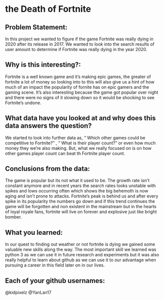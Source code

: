 # the Death of Fortnite
## Problem Statement:
In this project we wanted to figure if the game Fortnite was really dying in 2020 after its release in 2017. We wanted to look into the search results of user amount to determine if Fortnite was really dying in the year 2020.  
## Why is this interesting?:
Fortnite is a well known game and it’s making epic games, the greater of fortnite a lot of money so looking into to this will also give us a hint of how much of an impact the popularity of fornite has on epic gamers and the gaming scene. It’s also interesting because the game got popular over night and there were no signs of it slowing down so it would be shocking to see Fortnite’s undone.
## What data have you looked at and why does this data answers the question?
We started to look into further data as, “ Which other games could be competitive to Fortnite?” , “ What is their player count?” or even how much money they we’re also making. But, what we really focused on is on how other games player count can beat th Fortnite player count. 
## Conclusions from the data:
The game is popular but its not what it used to be. The growth rate isn't constant anymore and in recent years the search rates looks unstable with spikes and lows occurring often which shows the big behemoth is now aging and isn't prone to attacks. Fortnite’s peak is behind us and after every spike in its popularity the numbers go down and if this trend continues the game will be forgotten and non existent in the mainstream but in the hearts of loyal royale fans, fortnite will live on forever and explosive just like bright bomber.
## What you learned:
In our quest to finding out weather or not fortnite is dying we gained some valuable new skills along the way. The most important skill we learned was python 3 as we can use it in future research and experiments but it was also really helpful to learn about github as we can use it to our advantage when pursuing a career in this field later on in our lives.
## Each of your github usernames:
@kidpixelz 
@YanLan17

